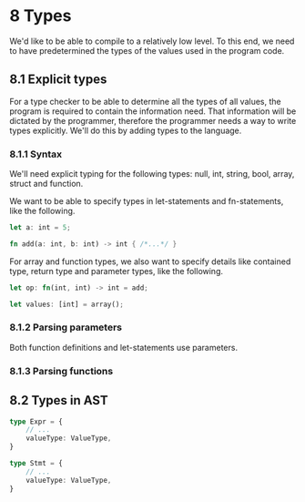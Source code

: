 
# 8 Types

We'd like to be able to compile to a relatively low level. To this end, we need to have predetermined the types of the values used in the program code.

## 8.1 Explicit types

For a type checker to be able to determine all the types of all values, the program is required to contain the information need. That information will be dictated by the programmer, therefore the programmer needs a way to write types explicitly. We'll do this by adding types to the language.

### 8.1.1 Syntax

We'll need explicit typing for the following types: null, int, string, bool, array, struct and function.

We want to be able to specify types in let-statements and fn-statements, like the following.

```rs
let a: int = 5;

fn add(a: int, b: int) -> int { /*...*/ }
```

For array and function types, we also want to specify details like contained type, return type and parameter types, like the following.

```rs
let op: fn(int, int) -> int = add;

let values: [int] = array();
```



### 8.1.2 Parsing parameters

Both function definitions and let-statements use parameters.

### 8.1.3 Parsing functions

## 8.2 Types in AST

```ts
type Expr = {
    // ...
    valueType: ValueType,
}
```
```ts
type Stmt = {
    // ...
    valueType: ValueType,
}
```

